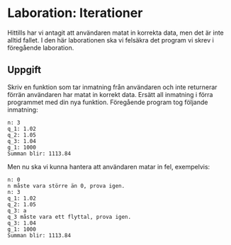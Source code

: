 # Laboration: Iterationer

Hittills har vi antagit att användaren matat in korrekta data, men det är inte 
alltid fallet. I den här laborationen ska vi felsäkra det program vi skrev i 
föregående laboration.


## Uppgift

Skriv en funktion som tar inmatning från användaren och inte returnerar förrän 
användaren har matat in korrekt data. Ersätt all inmatning i förra programmet 
med din nya funktion. Föregående program tog följande inmatning:
```
n: 3
q_1: 1.02
q_2: 1.05
q_3: 1.04
g_1: 1000
Summan blir: 1113.84
```
Men nu ska vi kunna hantera att användaren matar in fel, exempelvis:
```
n: 0
n måste vara större än 0, prova igen.
n: 3
q_1: 1.02
q_2: 1.05
q_3: a
q_3 måste vara ett flyttal, prova igen.
q_3: 1.04
g_1: 1000
Summan blir: 1113.84
```

